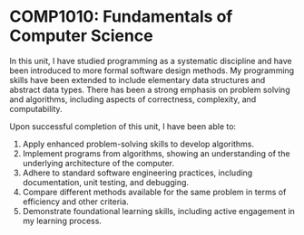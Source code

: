 # COMP1010: Fundamentals of Computer Science

<p>In this unit, I have studied programming as a systematic discipline and have been introduced to more formal software design methods. My programming skills have been extended to include elementary data structures and abstract data types. There has been a strong emphasis on problem solving and algorithms, including aspects of correctness, complexity, and computability.</p>

<p>Upon successful completion of this unit, I have been able to:</p>

1. Apply enhanced problem-solving skills to develop algorithms.
2. Implement programs from algorithms, showing an understanding of the underlying architecture of the computer.
3. Adhere to standard software engineering practices, including documentation, unit testing, and debugging.
4. Compare different methods available for the same problem in terms of efficiency and other criteria.
5. Demonstrate foundational learning skills, including active engagement in my learning process.

